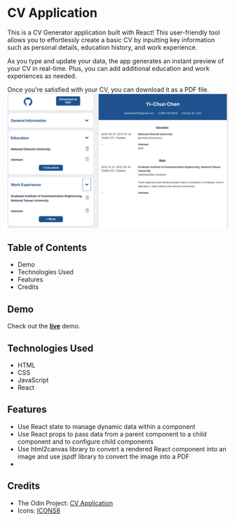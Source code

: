 # CV Application

This is a CV Generator application built with React! This user-friendly tool allows you to effortlessly create a basic CV by inputting key information such as personal details, education history, and work experience. 

As you type and update your data, the app generates an instant preview of your CV in real-time. Plus, you can add additional education and work experiences as needed. 

Once you're satisfied with your CV, you can download it as a PDF file.
![App Image](public/app.png)

## Table of Contents

- Demo
- Technologies Used
- Features
- Credits

## Demo

Check out the [**live**]() demo.

## Technologies Used

- HTML
- CSS
- JavaScript
- React

## Features

- Use React state to manage dynamic data within a component
- Use React props to pass data from a parent component to a child component and to configure child components
- Use html2canvas library to convert a rendered React component into an image and use jspdf library to convert the image into a PDF
- 
## Credits

- The Odin Project: [CV Application](https://www.theodinproject.com/lessons/node-path-react-new-cv-application)
- Icons: [ICONS8](https://icons8.com/icons)

